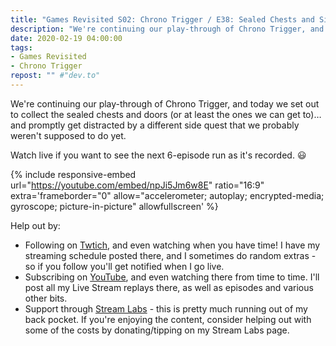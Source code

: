 ```yaml
---
title: "Games Revisited S02: Chrono Trigger / E38: Sealed Chests and Side Quest"
description: "We're continuing our play-through of Chrono Trigger, and today we set out to collect the sealed chests and doors and promptly get distracted by a different side quest that we probably weren't supposed to do yet."
date: 2020-02-19 04:00:00
tags:
- Games Revisited
- Chrono Trigger
repost: "" #"dev.to"
---
```


We're continuing our play-through of Chrono Trigger, and today we set out to collect the sealed chests and doors (or at least the ones we can get to)&hellip; and promptly get distracted by a different side quest that we probably weren't supposed to do yet.

Watch live if you want to see the next 6-episode run as it's recorded. :smiley:
<!--more-->

{% include responsive-embed url="https://youtube.com/embed/npJi5Jm6w8E" ratio="16:9" extra='frameborder="0" allow="accelerometer; autoplay; encrypted-media; gyroscope; picture-in-picture" allowfullscreen' %}

Help out by:
 * Following on [Twtich](https://twitch.tv/AnonJr_Live), and even watching when you have time! I have my streaming schedule posted there, and I sometimes do random extras - so if you follow you'll get notified when I go live.
 * Subscribing on [YouTube](http://www.youtube.com/channel/UCXafqhKHbkSUIrq0LAuu0tw), and even watching there from time to time. I'll post all my Live Stream replays there, as well as episodes and various other bits.
 * Support through [Stream Labs](https://streamlabs.com/anonjr_live) - this is pretty much running out of my back pocket. If you're enjoying the content, consider helping out with some of the costs by donating/tipping on my Stream Labs page.